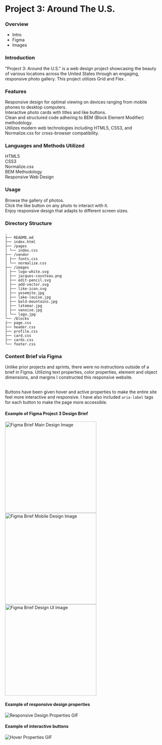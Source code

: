 # Project 3: Around The U.S.

### Overview

- Intro
- Figma
- Images

### Introduction

"Project 3: Around the U.S." is a web design project showcasing the beauty of various locations across the United States through an engaging, responsive photo gallery. This project utilizes Grid and Flex .

### Features

Responsive design for optimal viewing on devices ranging from mobile phones to desktop computers. <br>
Interactive photo cards with titles and like buttons.<br>
Clean and structured code adhering to BEM (Block Element Modifier) methodology.<br>
Utilizes modern web technologies including HTML5, CSS3, and Normalize.css for cross-browser compatibility.<br>

### Languages and Methods Utilized

HTML5<br>
CSS3<br>
Normalize.css<br>
BEM Methodology<br>
Responsive Web Design<br>

### Usage

Browse the gallery of photos.<br>
Click the like button on any photo to interact with it.<br>
Enjoy responsive design that adapts to different screen sizes.

### Directory Structure

```
.
├── README.md
├── index.html
├── /pages
│ └── index.css
├── /vendor
│ ├── fonts.css
│ └── normalize.css
├── /images
│ ├── logo-white.svg
│ ├── jacques-cousteau.png
│ ├── edit-pencil.svg
│ ├── add-vector.svg
│ ├── like-icon.svg
│ ├── yosemite.jpg
│ ├── lake-louise.jpg
│ ├── bald-mountains.jpg
│ ├── latemar.jpg
│ ├── vanoise.jpg
│ └── lago.jpg
└── /blocks
├── page.css
├── header.css
├── profile.css
├── card.css
├── cards.css
└── footer.css
```

### Content Brief via Figma

Unlike prior projects and sprints, there were no instructions outside of a brief in Figma. Utilizing text properties, color properties, element and object dimensions, and margins I constructed this responsive website.<br><br>

Buttons have been given hover and active properties to make the entire site feel more interactive and responsive. I have also included `aria-label` tags for each button to make the page more accessible.

#### Example of Figma Project 3 Design Brief

<img src="https://i.ibb.co/V9NMnDG/brief-main.png" alt="Figma Brief Main Design Image" width="300px">
<img src="https://i.ibb.co/vhcyDrq/brief-mobile.png" alt="Figma Brief Mobile Design Image" width="300px">
<img src="https://i.ibb.co/vB9gnn7/brief-ui.png" alt="Figma Brief Design UI Image" width="300px">

#### Example of responsive design properties

<img src="https://i.ibb.co/ws7jqG3/responsive-prop.gif" alt="Responsive Design Properties GIF">

#### Example of interactive buttons

<img src="https://i.ibb.co/g7K7mJm/hover-prop.gif" alt="Hover Properties GIF">
